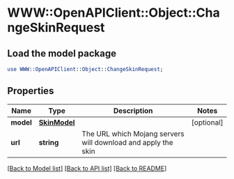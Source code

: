 # WWW::OpenAPIClient::Object::ChangeSkinRequest

## Load the model package
```perl
use WWW::OpenAPIClient::Object::ChangeSkinRequest;
```

## Properties
Name | Type | Description | Notes
------------ | ------------- | ------------- | -------------
**model** | [**SkinModel**](SkinModel.md) |  | [optional] 
**url** | **string** | The URL which Mojang servers will download and apply the skin | 

[[Back to Model list]](../README.md#documentation-for-models) [[Back to API list]](../README.md#documentation-for-api-endpoints) [[Back to README]](../README.md)


